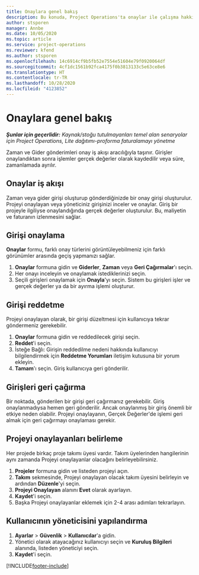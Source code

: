 ```yaml
---
title: Onaylara genel bakış
description: Bu konuda, Project Operations'ta onaylar ile çalışma hakkında bilgiler sağlanmaktadır.
author: stsporen
manager: Annbe
ms.date: 10/05/2020
ms.topic: article
ms.service: project-operations
ms.reviewer: kfend
ms.author: stsporen
ms.openlocfilehash: 14c6914cf9b5fb52e7554e51604e79f0920064df
ms.sourcegitcommit: 4cf1dc1561b92fca4175f0b3813133c5e63ce8e6
ms.translationtype: HT
ms.contentlocale: tr-TR
ms.lasthandoff: 10/28/2020
ms.locfileid: "4123852"
---
```

# <a name="approvals-overview"></a>Onaylara genel bakış

_**Şunlar için geçerlidir:** Kaynak/stoğu tutulmayanları temel alan senaryolar için Project Operations, Lite dağıtımı-proforma faturalamayı yönetme_

Zaman ve Gider gönderimleri onay iş akışı aracılığıyla taşınır. Girişler onaylandıktan sonra işlemler gerçek değerler olarak kaydedilir veya süre, zamanlamada ayrılır.

## <a name="approvals-workflow"></a>Onaylar iş akışı
Zaman veya gider girişi oluşturup gönderdiğinizde bir onay girişi oluşturulur. Projeyi onaylayan veya yöneticiniz girişinizi inceler ve onaylar. Giriş bir projeyle ilgiliyse onaylandığında gerçek değerler oluşturulur. Bu, maliyetin ve faturanın izlenmesini sağlar. 

## <a name="approve-an-entry"></a>Girişi onaylama
**Onaylar** formu, farklı onay türlerini görüntüleyebilmeniz için farklı görünümler arasında geçiş yapmanızı sağlar.
  
1. **Onaylar** formuna gidin ve **Giderler**, **Zaman** veya **Geri Çağırmalar**'ı seçin.
2. Her onayı inceleyin ve onaylamak istediklerinizi seçin.
3. Seçili girişleri onaylamak için **Onayla**'yı seçin.
Sistem bu girişleri işler ve gerçek değerler ya da bir ayırma işlemi oluşturur.

## <a name="reject-an-entry"></a>Girişi reddetme
Projeyi onaylayan olarak, bir girişi düzeltmesi için kullanıcıya tekrar göndermeniz gerekebilir.
  
1. **Onaylar** formuna gidin ve reddedilecek girişi seçin. 
2. **Reddet**'i seçin.
3. İsteğe Bağlı: Girişin reddedilme nedeni hakkında kullanıcıyı bilgilendirmek için **Reddetme Yorumları** iletişim kutusuna bir yorum ekleyin.
4. **Tamam**'ı seçin. Giriş kullanıcıya geri gönderilir.
  
## <a name="recall-entries"></a>Girişleri geri çağırma
Bir noktada, gönderilen bir girişi geri çağırmanız gerekebilir. Giriş onaylanmadıysa hemen geri gönderilir. Ancak onaylanmış bir giriş önemli bir etkiye neden olabilir. Projeyi onaylayanın, Gerçek Değerler'de işlemi geri almak için geri çağırmayı onaylaması gerekir.

## <a name="specify-project-approvers"></a>Projeyi onaylayanları belirleme
Her projede birkaç proje takımı üyesi vardır. Takım üyelerinden hangilerinin aynı zamanda Projeyi onaylayanlar olacağını belirleyebilirsiniz.

1. **Projeler** formuna gidin ve listeden projeyi açın.
2. **Takım** sekmesinde, Projeyi onaylayan olacak takım üyesini belirleyin ve ardından **Düzenle**'yi seçin.
3. **Projeyi Onaylayan** alanını **Evet** olarak ayarlayın.
4. **Kaydet**'i seçin.
5. Başka Projeyi onaylayanlar eklemek için 2-4 arası adımları tekrarlayın.

## <a name="configure-the-users-manager"></a>Kullanıcının yöneticisini yapılandırma

1. **Ayarlar** > **Güvenlik** > **Kullanıcılar**'a gidin.
2. Yönetici olarak atayacağınız kullanıcıyı seçin ve **Kuruluş Bilgileri** alanında, listeden yöneticiyi seçin. 
3. **Kaydet**'i seçin.




[!INCLUDE[footer-include](../includes/footer-banner.md)]